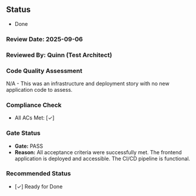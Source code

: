 

## Status
*   Done

### Review Date: 2025-09-06

### Reviewed By: Quinn (Test Architect)

### Code Quality Assessment
N/A - This was an infrastructure and deployment story with no new application code to assess.

### Compliance Check
- All ACs Met: [✓]

### Gate Status
- **Gate:** PASS
- **Reason:** All acceptance criteria were successfully met. The frontend application is deployed and accessible. The CI/CD pipeline is functional.

### Recommended Status
- [✓] Ready for Done
